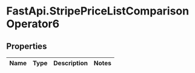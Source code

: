 # FastApi.StripePriceListComparisonOperator6

## Properties
Name | Type | Description | Notes
------------ | ------------- | ------------- | -------------
